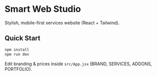 # Smart Web Studio

Stylish, mobile-first services website (React + Tailwind).

## Quick Start
```bash
npm install
npm run dev
```
Edit branding & prices inside `src/App.jsx` (BRAND, SERVICES, ADDONS, PORTFOLIO).
